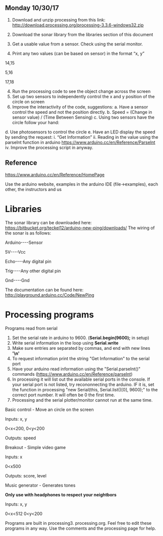 ## Monday 10/30/17

1. Download and unzip processing from this link: http://download.processing.org/processing-3.3.6-windows32.zip
2. Download the sonar library from the libraries section of this document

3. Get a usable value from a sensor. Check using the serial monitor.
4. Print any two values (can be based on sensor) in the format “x, y”


14,15

5,16

17,18

4. Run the processing code to see the object change across the screen
5. Set up two sensors to independently control the x and y position of the circle on screen
6. Improve the interactivity of the code, suggestions:
a. Have a sensor control the speed and not the position directly.
b. Speed = (Change in sensor value) / (Time Between Sensing)
c. Using two sensors have the circle follow your hand:

d. Use photosensors to control the circle
e. Have an LED display the speed by sending the request:
    i. “Get Information”
    ii. Reading in the value using the parseInt function in arduino
      https://www.arduino.cc/en/Reference/ParseInt
    iv. Improve the processing script in anyway.


## Reference

https://www.arduino.cc/en/Reference/HomePage

Use the arduino website, examples in the arduino IDE (file->examples), each other, the instructors and us


# Libraries
The sonar library can be downloaded here: https://bitbucket.org/teckel12/arduino-new-ping/downloads/
The wiring of the sonar is as follows:

Arduino----Sensor

5V----Vcc

Echo----Any digital pin

Trig----Any other digital pin

Gnd----Gnd

The documentation can be found here: http://playground.arduino.cc/Code/NewPing

# Processing programs

Programs read from serial

1. Set the serial rate in arduino to 9600. (<b>Serial.begin(9600);</b> in setup)
2. Write serial information in the loop using <b>Serial.write</b>
3. Make sure entries are separated by commas, and end with new lines <b>'\n'</b>
4. To request information print the string "Get Information" to the serial port
5. Have your arduino read information using the "Serial.parseInt()" commands (https://www.arduino.cc/en/Reference/parseInt)
6. In processing it will list out the available serial ports in the console. If your serial port is not listed, try recononnecting the arduino. IF it is, set the function in processing "new Serial(this, Serial.list()[0], 9600);" to the correct port number. It will often be 0 the first time.
7. Processing and the serial plotter/monitor cannot run at the same time.

Basic control - Move an circle on the screen

Inputs: x, y

0<x<200, 0<y<200

Outputs: speed

Breakout - Simple video game

Inputs: x

0<x500

Outputs: score, level

Music generator - Generates tones

<b>Only use with headphones to respect your neightbors</b>

Inputs: x, y

0<x<512 0<y<200

Programs are built in processing3. processing.org. Feel free to edit these programs in any way. Use the  comments and the processing page for help.

